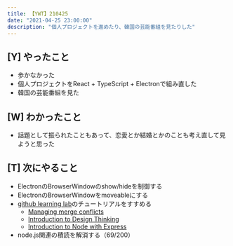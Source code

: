 ```yaml
---
title: 【YWT】210425
date: "2021-04-25 23:00:00"
description: "個人プロジェクトを進めたり、韓国の芸能番組を見たりした"
---
```


## [Y] やったこと

- 歩かなかった
- 個人プロジェクトをReact + TypeScript + Electronで組み直した
- 韓国の芸能番組を見た

## [W] わかったこと

- 話題として振られたこともあって、恋愛とか結婚とかのことも考え直して見ようと思った

## [T] 次にやること

- ElectronのBrowserWindowのshow/hideを制御する
- ElectronのBrowserWindowをmoveableにする
- [github learning lab](https://lab.github.com/githubtraining)のチュートリアルをすすめる
  - [Managing merge conflicts](https://lab.github.com/githubtraining/managing-merge-conflicts)
  - [Introduction to Design Thinking](https://lab.github.com/githubtraining/introduction-to-design-thinking)
  - [Introduction to Node with Express](https://lab.github.com/everydeveloper/introduction-to-node-with-express)
- node.js関連の積読を解消する（69/200）

<!-- https://twitter.com/camomile_cafe/status/1386326579874205698?s=20 -->
